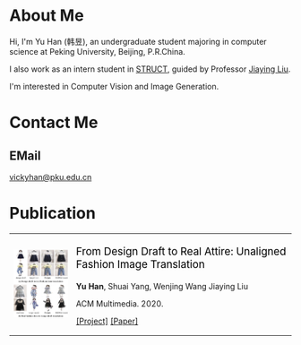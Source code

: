 # About Me

Hi, I'm Yu Han (韩昱), an undergraduate student majoring in computer science at Peking University, Beijing, P.R.China. 

I also work as an intern student in [STRUCT], guided by Professor [Jiaying Liu]. 

I'm interested in Computer Vision and Image Generation.

[STRUCT]:http://39.96.165.147/struct.html
[Jiaying Liu]:http://39.96.165.147/people/liujiaying.html

# Contact Me

## EMail
vickyhan@pku.edu.cn

# Publication

<table>
<tr>
<td style="width: 20%">
  <div class="project-logo">
  <img src="images/Design_teaser.png" style="width: 100%">
  </div>
  </td>
  <td style="width: 70%;">
  <div class="" >
  <p style="font-size: 14pt; color: black">
   From Design Draft to Real Attire: Unaligned Fashion Image Translation
   </p>
   <p>
   <strong>Yu Han</strong>, Shuai Yang, Wenjing Wang Jiaying Liu
   </p>
   <p>
   ACM Multimedia. 2020.
   </p>
   <p>
   <a href="https://victoriahy.github.io/MM2020/">[Project]</a>
   <a href="https://arxiv.org/abs/2008.01023">[Paper]</a>
   </p>
   </div>
   </td>
   </tr>
 </table>
